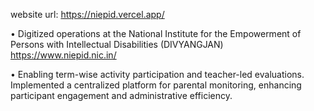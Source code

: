 website url: https://niepid.vercel.app/

• Digitized operations at the National Institute for the Empowerment of Persons with Intellectual Disabilities
(DIVYANGJAN) https://www.niepid.nic.in/

• Enabling term-wise activity participation and teacher-led evaluations. Implemented a centralized platform for
parental monitoring, enhancing participant engagement and administrative efficiency.
